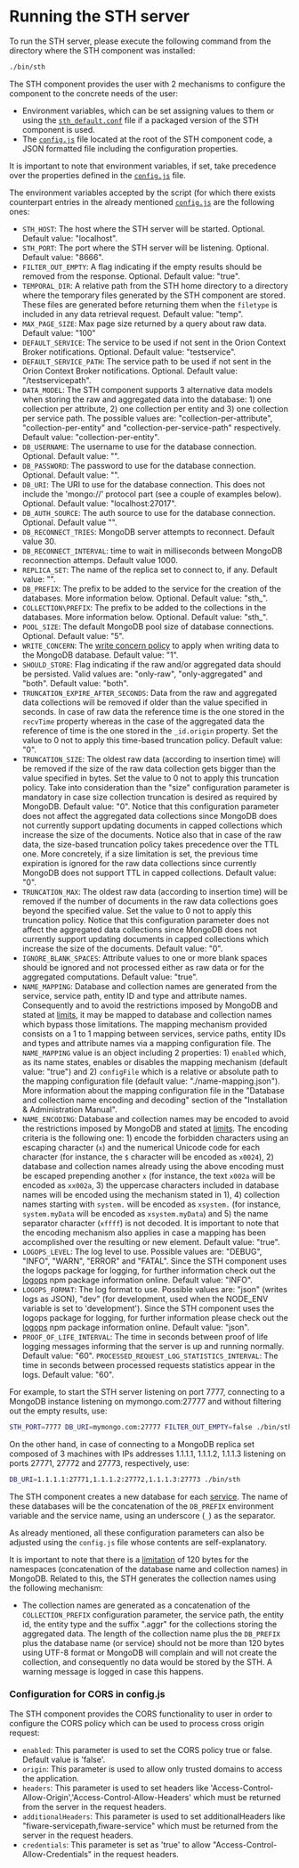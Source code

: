 # Running the STH server

To run the STH server, please execute the following command from the directory where the STH component was installed:

```bash
./bin/sth
```

The STH component provides the user with 2 mechanisms to configure the component to the concrete needs of the user:

-   Environment variables, which can be set assigning values to them or using the
    [`sth_default.conf`](https://github.com/telefonicaid/fiware-sth-comet/blob/master/rpm/EXAMPLES/sth_default.conf)
    file if a packaged version of the STH component is used.
-   The [`config.js`](https://github.com/telefonicaid/fiware-sth-comet/blob/master/config.js) file located at the root
    of the STH component code, a JSON formatted file including the configuration properties.

It is important to note that environment variables, if set, take precedence over the properties defined in the
[`config.js`](https://github.com/telefonicaid/fiware-sth-comet/blob/master/config.js) file.

The environment variables accepted by the script (for which there exists counterpart entries in the already mentioned
[`config.js`](https://github.com/telefonicaid/fiware-sth-comet/blob/master/config.js) are the following ones:

-   `STH_HOST`: The host where the STH server will be started. Optional. Default value: "localhost".
-   `STH_PORT`: The port where the STH server will be listening. Optional. Default value: "8666".
-   `FILTER_OUT_EMPTY`: A flag indicating if the empty results should be removed from the response. Optional. Default
    value: "true".
-   `TEMPORAL_DIR`: A relative path from the STH home directory to a directory where the temporary files generated by
    the STH component are stored. These files are generated before returning them when the `filetype` is included in any
    data retrieval request. Default value: "temp".
-   `MAX_PAGE_SIZE`: Max page size returned by a query about raw data. Default value: "100"
-   `DEFAULT_SERVICE`: The service to be used if not sent in the Orion Context Broker notifications. Optional. Default
    value: "testservice".
-   `DEFAULT_SERVICE_PATH`: The service path to be used if not sent in the Orion Context Broker notifications. Optional.
    Default value: "/testservicepath".
-   `DATA_MODEL`: The STH component supports 3 alternative data models when storing the raw and aggregated data into the
    database: 1) one collection per attribute, 2) one collection per entity and 3) one collection per service path. The
    possible values are: "collection-per-attribute", "collection-per-entity" and "collection-per-service-path"
    respectively. Default value: "collection-per-entity".
-   `DB_USERNAME`: The username to use for the database connection. Optional. Default value: "".
-   `DB_PASSWORD`: The password to use for the database connection. Optional. Default value: "".
-   `DB_URI`: The URI to use for the database connection. This does not include the 'mongo://' protocol part (see a
    couple of examples below). Optional. Default value: "localhost:27017".
-   `DB_AUTH_SOURCE`: The auth source to use for the database connection. Optional. Default value "".
-   `DB_RECONNECT_TRIES`: MongoDB server attempts to reconnect. Default value 30.
-   `DB_RECONNECT_INTERVAL`: time to wait in milliseconds between MongoDB reconnection attemps. Default value 1000.
-   `REPLICA_SET`: The name of the replica set to connect to, if any. Default value: "".
-   `DB_PREFIX`: The prefix to be added to the service for the creation of the databases. More information below.
    Optional. Default value: "sth\_".
-   `COLLECTION\PREFIX`: The prefix to be added to the collections in the databases. More information below. Optional.
    Default value: "sth\_".
-   `POOL_SIZE`: The default MongoDB pool size of database connections. Optional. Default value: "5".
-   `WRITE_CONCERN`: The [write concern policy](https://docs.mongodb.com/manual/core/write-concern/) to apply when
    writing data to the MongoDB database. Default value: "1".
-   `SHOULD_STORE`: Flag indicating if the raw and/or aggregated data should be persisted. Valid values are: "only-raw",
    "only-aggregated" and "both". Default value: "both".
-   `TRUNCATION_EXPIRE_AFTER_SECONDS`: Data from the raw and aggregated data collections will be removed if older than
    the value specified in seconds. In case of raw data the reference time is the one stored in the `recvTime` property
    whereas in the case of the aggregated data the reference of time is the one stored in the `_id.origin` property. Set
    the value to 0 not to apply this time-based truncation policy. Default value: "0".
-   `TRUNCATION_SIZE`: The oldest raw data (according to insertion time) will be removed if the size of the raw data
    collection gets bigger than the value specified in bytes. Set the value to 0 not to apply this truncation policy.
    Take into consideration than the "size" configuration parameter is mandatory in case size collection truncation is
    desired as required by MongoDB. Default value: "0". Notice that this configuration parameter does not affect the
    aggregated data collections since MongoDB does not currently support updating documents in capped collections which
    increase the size of the documents. Notice also that in case of the raw data, the size-based truncation policy takes
    precedence over the TTL one. More concretely, if a size limitation is set, the previous time expiration is ignored
    for the raw data collections since currently MongoDB does not support TTL in capped collections. Default value: "0".
-   `TRUNCATION_MAX`: The oldest raw data (according to insertion time) will be removed if the number of documents in
    the raw data collections goes beyond the specified value. Set the value to 0 not to apply this truncation policy.
    Notice that this configuration parameter does not affect the aggregated data collections since MongoDB does not
    currently support updating documents in capped collections which increase the size of the documents. Default value:
    "0".
-   `IGNORE_BLANK_SPACES`: Attribute values to one or more blank spaces should be ignored and not processed either as
    raw data or for the aggregated computations. Default value: "true".
-   `NAME_MAPPING`: Database and collection names are generated from the service, service path, entity ID and type and
    attribute names. Consequently and to avoid the restrictions imposed by MongoDB and stated at
    [limits](https://docs.mongodb.com/manual/reference/limits/), it may be mapped to database and collection names which
    bypass those limitations. The mapping mechanism provided consists on a 1 to 1 mapping between services, service
    paths, entity IDs and types and attribute names via a mapping configuration file. The `NAME_MAPPING` value is an
    object including 2 properties: 1) `enabled` which, as its name states, enables or disables the mapping mechanism
    (default value: "true") and 2) `configFile` which is a relative or absolute path to the mapping configuration file
    (default value: "./name-mapping.json"). More information about the mapping configuration file in the "Database and
    collection name encoding and decoding" section of the "Installation & Administration Manual".
-   `NAME_ENCODING`: Database and collection names may be encoded to avoid the restrictions imposed by MongoDB and
    stated at [limits](https://docs.mongodb.com/manual/reference/limits/). The encoding criteria is the following
    one: 1) encode the forbidden characters using an escaping character (`x`) and the numerical Unicode code for each
    character (for instance, the `$` character will be encoded as `x0024`), 2) database and collection names already
    using the above encoding must be escaped prepending another `x` (for instance, the text `x002a` will be encoded as
    `xx002a`, 3) the uppercase characters included in database names will be encoded using the mechanism stated in
    1), 4) collection names starting with `system.` will be encoded as `xsystem.` (for instance, `system.myData` will be
    encoded as `xsystem.myData`) and 5) the name separator character (`xffff`) is not decoded. It is important to note
    that the encoding mechanism also applies in case a mapping has been accomplished over the resulting or new element.
    Default value: "true".
-   `LOGOPS_LEVEL`: The log level to use. Possible values are: "DEBUG", "INFO", "WARN", "ERROR" and "FATAL". Since the
    STH component uses the logops package for logging, for further information check out the
    [logops](https://www.npmjs.com/package/logops) npm package information online. Default value: "INFO".
-   `LOGOPS_FORMAT`: The log format to use. Possible values are: "json" (writes logs as JSON), "dev" (for development,
    used when the NODE_ENV variable is set to 'development'). Since the STH component uses the logops package for
    logging, for further information please check out the [logops](https://www.npmjs.com/package/logops) npm package
    information online. Default value: "json".
-   `PROOF_OF_LIFE_INTERVAL`: The time in seconds between proof of life logging messages informing that the server is up
    and running normally. Default value: "60". `PROCESSED_REQUEST_LOG_STATISTICS_INTERVAL`: The time in seconds between
    processed requests statistics appear in the logs. Default value: "60".

For example, to start the STH server listening on port 7777, connecting to a MongoDB instance listening on
mymongo.com:27777 and without filtering out the empty results, use:

```bash
STH_PORT=7777 DB_URI=mymongo.com:27777 FILTER_OUT_EMPTY=false ./bin/sth
```

On the other hand, in case of connecting to a MongoDB replica set composed of 3 machines with IPs addresses 1.1.1.1,
1.1.1.2, 1.1.1.3 listening on ports 27771, 27772 and 27773, respectively, use:

```bash
DB_URI=1.1.1.1:27771,1.1.1.2:27772,1.1.1.3:27773 ./bin/sth
```

The STH component creates a new database for each
[service](http://fiware-orion.readthedocs.io/en/latest/user/multitenancy/index.html). The name of these databases will
be the concatenation of the `DB_PREFIX` environment variable and the service name, using an underscore (`_`) as the
separator.

As already mentioned, all these configuration parameters can also be adjusted using the `config.js` file whose contents
are self-explanatory.

It is important to note that there is a [limitation](https://docs.mongodb.com/manual/reference/limits/#namespaces) of
120 bytes for the namespaces (concatenation of the database name and collection names) in MongoDB. Related to this, the
STH generates the collection names using the following mechanism:

-   The collection names are generated as a concatenation of the `COLLECTION_PREFIX` configuration parameter, the
    service path, the entity id, the entity type and the suffix ".aggr" for the collections storing the aggregated data.
    The length of the collection name plus the `DB_PREFIX` plus the database name (or service) should not be more than
    120 bytes using UTF-8 format or MongoDB will complain and will not create the collection, and consequently no data
    would be stored by the STH. A warning message is logged in case this happens.

### Configuration for CORS in config.js

The STH component provides the CORS functionality to user in order to configure the CORS policy which can be used to
process cross origin request:

-   `enabled`: This parameter is used to set the CORS policy true or false. Default value is 'false'.
-   `origin`: This parameter is used to allow only trusted domains to access the application.
-   `headers`: This parameter is used to set headers like 'Access-Control-Allow-Origin','Access-Control-Allow-Headers'
    which must be returned from the server in the request headers.
-   `additionalHeaders`: This parameter is used to set additionalHeaders like "fiware-servicepath,fiware-service" which
    must be returned from the server in the request headers.
-   `credentials`: This parameter is set as 'true' to allow "Access-Control-Allow-Credentials" in the request headers.
